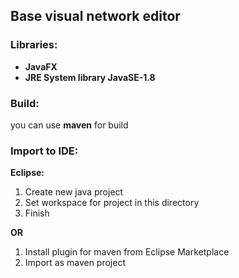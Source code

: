 ## Base visual network editor

<h3> Libraries:</h3>
<ul>
	<li><b>JavaFX</b></li>
	<li><b>JRE System library JavaSE-1.8</b></li>
</ul>

<h3> Build:</h3>
you can use <b>maven</b> for build

<h3> Import to IDE:</h3>
<b>Eclipse:</b><br>
<ol>
	<li>Create new java project</li>
	<li>Set workspace for project in this directory</li>
	<li>Finish</li>
</ol>

<b>OR</b><br>

<ol>
	<li>Install plugin for maven from Eclipse Marketplace</li>
	<li>Import as maven project</li>
</ol>
